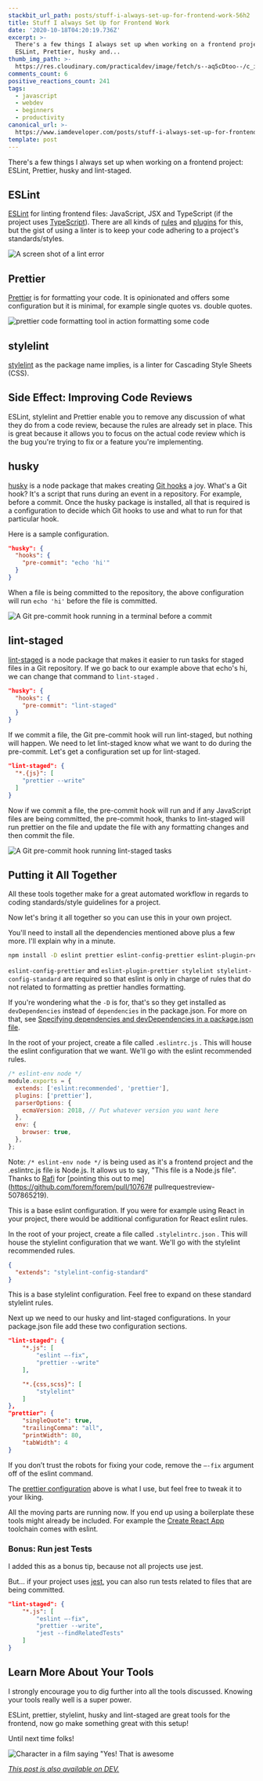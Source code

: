 ```yaml
---
stackbit_url_path: posts/stuff-i-always-set-up-for-frontend-work-56h2
title: Stuff I always Set Up for Frontend Work
date: '2020-10-18T04:20:19.736Z'
excerpt: >-
  There's a few things I always set up when working on a frontend project:
  ESLint, Prettier, husky and...
thumb_img_path: >-
  https://res.cloudinary.com/practicaldev/image/fetch/s--aq5cDtoo--/c_imagga_scale,f_auto,fl_progressive,h_420,q_auto,w_1000/https://dev-to-uploads.s3.amazonaws.com/i/olzaevg5khtiad835vke.png
comments_count: 6
positive_reactions_count: 241
tags:
  - javascript
  - webdev
  - beginners
  - productivity
canonical_url: >-
  https://www.iamdeveloper.com/posts/stuff-i-always-set-up-for-frontend-work-56h2/
template: post
---
```

There's a few things I always set up when working on a frontend project: ESLint, Prettier, husky and lint-staged.

## ESLint

[ESLint](https://eslint.org) for linting frontend files: JavaScript, JSX and TypeScript (if the project uses [TypeScript](https://dev.to/nickytonline/why-you-might-want-to-consider-using-typescript-6j3)). There are all kinds of [rules](https://eslint.org/docs/rules/) and [plugins](https://eslint.org/docs/developer-guide/working-with-plugins) for this, but the gist of using a linter is to keep your code adhering to a project's standards/styles.

![A screen shot of a lint error](https://dev-to-uploads.s3.amazonaws.com/i/nyu8r5kj3mu5arl37mns.png)

## Prettier

[Prettier](https://prettier.io) is for formatting your code. It is opinionated and offers some configuration but it is minimal, for example single quotes vs. double quotes.

![prettier code formatting tool in action formatting some code](https://dev-to-uploads.s3.amazonaws.com/i/1b5cv01xqxhzn9w0jdhi.gif)

## stylelint

[stylelint](https://stylelint.io) as the package name implies, is a linter for Cascading Style Sheets (CSS).

## Side Effect: Improving Code Reviews

ESLint, stylelint and Prettier enable you to remove any discussion of what they do from a code review, because the rules are already set in place. This is great because it allows you to focus on the actual code review which is the bug you're trying to fix or a feature you're implementing.

## husky

[husky](https://github.com/typicode/husky) is a node package that makes creating [Git hooks](https://git-scm.com/book/en/v2/Customizing-Git-Git-Hooks) a joy. What's a Git hook? It's a script that runs during an event in a repository. For example, before a commit. Once the husky package is installed, all that is required is a configuration to decide which Git hooks to use and what to run for that particular hook.

Here is a sample configuration.


```json
"husky": {
  "hooks": {
    "pre-commit": "echo 'hi'"
  }
}
```


When a file is being committed to the repository, the above configuration will run 
`echo 'hi'`
 before the file is committed.

![A Git pre-commit hook running in a terminal before a commit](https://dev-to-uploads.s3.amazonaws.com/i/x64xahqayl7uj5xiqapb.png)  

## lint-staged

[lint-staged](https://github.com/okonet/lint-staged) is a node package that makes it easier to run tasks for staged files in a Git repository. If we go back to our example above that echo's hi, we can change that command to 
`lint-staged`
.


```json
"husky": {
  "hooks": {
    "pre-commit": "lint-staged"
  }
}
```


If we commit a file, the Git pre-commit hook will run lint-staged, but nothing will happen. We need to let lint-staged know what we want to do during the pre-commit. Let's get a configuration set up for lint-staged.


```json
"lint-staged": {
  "*.{js}": [
    "prettier --write"
  ]
}
```


Now if we commit a file, the pre-commit hook will run and if any JavaScript files are being committed, the pre-commit hook, thanks to lint-staged will run prettier on the file and update the file with any formatting changes and then commit the file.

![A Git pre-commit hook running lint-staged tasks](https://dev-to-uploads.s3.amazonaws.com/i/27q7nzts52vzyym5pmpg.png)

## Putting it All Together

All these tools together make for a great automated workflow in regards to coding standards/style guidelines for a project.

Now let's bring it all together so you can use this in your own project.

You'll need to install all the dependencies mentioned above plus a few more. I'll explain why in a minute.


```bash
npm install -D eslint prettier eslint-config-prettier eslint-plugin-prettier husky lint-staged stylelint stylelint-config-standard
```


`eslint-config-prettier`
 and 
`eslint-plugin-prettier stylelint stylelint-config-standard`
 are required so that eslint is only in charge of rules that do not related to formatting as prettier handles formatting.

If you're wondering what the 
`-D`
 is for, that's so they get installed as 
`devDependencies`
 instead of 
`dependencies`
 in the package.json. For more on that, see [Specifying dependencies and devDependencies in a package.json file](https://docs.npmjs.com/specifying-dependencies-and-devdependencies-in-a-package-json-file).

In the root of your project, create a file called 
`.eslintrc.js`
. This will house the eslint configuration that we want. We'll go with the eslint recommended rules.


```javascript
/* eslint-env node */
module.exports = {
  extends: ['eslint:recommended', 'prettier'],
  plugins: ['prettier'],
  parserOptions: {
    ecmaVersion: 2018, // Put whatever version you want here
  },
  env: {
    browser: true,
  }, 
};
```


Note: 
`/* eslint-env node */`
 is being used as it's a frontend project and the .eslintrc.js file is Node.js. It allows us to say, "This file is a Node.js file". Thanks to [Rafi](https://dev.to/rafi993) for [pointing this out to me](https://github.com/forem/forem/pull/10767# pullrequestreview-507865219).

This is a base eslint configuration. If you were for example using React in your project, there would be additional configuration for React eslint rules.

In the root of your project, create a file called 
`.stylelintrc.json`
. This will house the stylelint configuration that we want. We'll go with the stylelint recommended rules.


```json
{
  "extends": "stylelint-config-standard"
}
```


This is a base stylelint configuration. Feel free to expand on these standard stylelint rules.

Next up we need to our husky and lint-staged configurations. In your package.json file add these two configuration sections.


```json
"lint-staged": {
    "*.js": [
        "eslint —-fix",
        "prettier --write"
    ],

    "*.{css,scss}": [
        "stylelint"
    ]
},
"prettier": {
    "singleQuote": true,
    "trailingComma": "all",
    "printWidth": 80,
    "tabWidth": 4
}
```


If you don’t trust the robots for fixing your code, remove the 
`—-fix`
 argument off of the eslint command.

The [prettier configuration](https://prettier.io/docs/en/configuration.html) above is what I use, but feel free to tweak it to your liking.

All the moving parts are running now. If you end up using a boilerplate these tools might already be included. For example the [Create React App](https://reactjs.org/docs/create-a-new-react-app.html) toolchain comes with eslint.

### Bonus: Run jest Tests

I added this as a bonus tip, because not all projects use jest.

But... if your project uses [jest](https://jestjs.io), you can also run tests related to files that are being committed.


```json
"lint-staged": {
    "*.js": [
        "eslint —-fix",
        "prettier --write",
        "jest --findRelatedTests"
    ]
}
```


## Learn More About Your Tools

I strongly encourage you to dig further into all the tools discussed. Knowing your tools really well is a super power.

ESLint, prettier, stylelint, husky and lint-staged are great tools for the frontend, now go make something great with this setup!

Until next time folks!

![Character in a film saying "Yes! That is awesome](https://media.giphy.com/media/Z6f7vzq3iP6Mw/giphy.gif)



*[This post is also available on DEV.](https://dev.to/nickytonline/stuff-i-always-set-up-for-frontend-work-56h2)*


<script>
const parent = document.getElementsByTagName('head')[0];
const script = document.createElement('script');
script.type = 'text/javascript';
script.src = 'https://cdnjs.cloudflare.com/ajax/libs/iframe-resizer/4.1.1/iframeResizer.min.js';
script.charset = 'utf-8';
script.onload = function() {
    window.iFrameResize({}, '.liquidTag');
};
parent.appendChild(script);
</script>    
